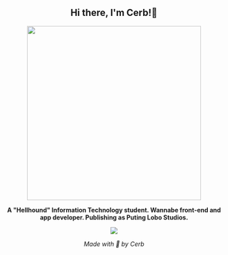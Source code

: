 <h2 align="center">
  <strong>Hi there, I'm Cerb!🐺</strong>
</h2>

<p align="center">
  <img src="https://github.com/user-attachments/assets/33818bd0-0436-4797-8f43-f32a6bac19f3" height="400px" width="auto" />
</p>

<p align="center">
  <strong>A "Hellhound" Information Technology student. Wannabe front-end and app developer. Publishing as Puting Lobo Studios.</strong>
</p>

<p align="center">
  <img src="https://github-readme-stats.vercel.app/api/top-langs/?username=moonlighthowling616&theme=tokyonight" />
</p>

<p align="center">
  <em>Made with 🤍 by Cerb</em>
</p>
